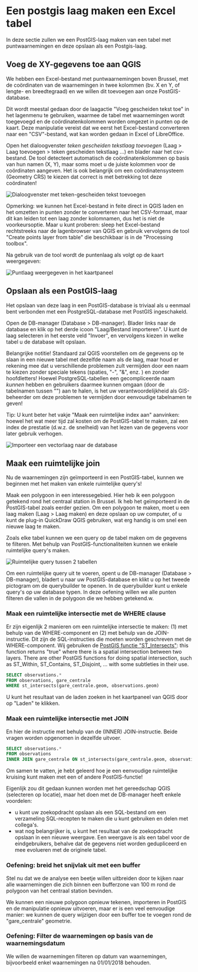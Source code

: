 Een postgis laag maken een Excel tabel
==========================================

In deze sectie zullen we een PostGIS-laag maken van een tabel met puntwaarnemingen en deze opslaan als een Postgis-laag.

## Voeg de XY-gegevens toe aan QGIS

We hebben een Excel-bestand met puntwaarnemingen boven Brussel, met de coördinaten van de waarnemingen in twee kolommen (bv. X en Y, of lengte- en breedtegraad) en we willen dit toevoegen aan onze PostGIS-database.

Dit wordt meestal gedaan door de laagactie "Voeg gescheiden tekst toe" in het lagenmenu te gebruiken, waarmee de tabel met waarnemingen wordt toegevoegd en de coördinatenkolommen worden omgezet in punten op de kaart. Deze manipulatie vereist dat we eerst het Excel-bestand converteren naar een "CSV"-bestand, wat kan worden gedaan in Excel of LibreOffice.

Open het dialoogvenster *teken gescheiden tekstlaag toevoegen* (Laag > Laag toevoegen > teken gescheiden tekstlaag ...) en blader naar het csv-bestand. De tool detecteert automatisch de coördinatenkolommen op basis van hun namen (X, Y), maar soms moet u de juiste kolommen voor de coördinaten aangeven. Het is ook belangrijk om een coördinatensysteem (Geometry CRS) te kiezen dat correct is met betrekking tot deze coördinaten!

![Dialoogvenster met teken-gescheiden tekst toevoegen](../img/image.png)

Opmerking: we kunnen het Excel-bestand in feite direct in QGIS laden en het omzetten in punten zonder te converteren naar het CSV-formaat, maar dit kan leiden tot een laag zonder kolomnamen, dus het is niet de voorkeursoptie. Maar u kunt proberen: sleep het Excel-bestand rechtstreeks naar de lagenbrowser van QGIS en gebruik vervolgens de tool "Create points layer from table" die beschikbaar is in de "Processing toolbox".

Na gebruik van de tool wordt de puntenlaag als volgt op de kaart weergegeven:

![Puntlaag weergegeven in het kaartpaneel](../img/image-1.png)

## Opslaan als een PostGIS-laag

Het opslaan van deze laag in een PostGIS-database is triviaal als u eenmaal bent verbonden met een PostgreSQL-database met PostGIS ingeschakeld.

Open de DB-manager (Database > DB-manager). Blader links naar de database en klik op het derde icoon "Laag/Bestand importeren". U kunt de laag selecteren in het eerste veld "Invoer", en vervolgens kiezen in welke tabel u de database wilt opslaan.

Belangrijke notitie! Standaard zal QGIS voorstellen om de gegevens op te slaan in een nieuwe tabel met dezelfde naam als de laag, maar houd er rekening mee dat u verschillende problemen zult vermijden door een naam te kiezen zonder speciale tekens (spaties, "-", "&", enz. ) en zonder hoofdletters! Hoewel PostgreSQL-tabellen een gecompliceerde naam *kunnen* hebben en gebruikers daarmee kunnen omgaan (door de tabelnamen tussen "") aan te halen, is het uw verantwoordelijkheid als GIS-beheerder om deze problemen te vermijden door eenvoudige tabelnamen te geven!

Tip: U kunt beter het vakje "Maak een ruimtelijke index aan" aanvinken: hoewel het wat meer tijd zal kosten om de PostGIS-tabel te maken, zal een index de prestatie (d.w.z. de snelheid) van het lezen van de gegevens voor later gebruik verhogen.

![Importeer een vectorlaag naar de database](../img/image-3.png)


## Maak een ruimtelijke join

Nu de waarnemingen zijn geïmporteerd in een PostGIS-tabel, kunnen we beginnen met het maken van enkele ruimtelijke query's!

Maak een polygoon in een interessegebied. Hier heb ik een polygoon getekend rond het centraal station in Brussel. Ik heb het geïmporteerd in de PostGIS-tabel zoals eerder gezien. Om een polygoon te maken, moet u een laag maken (Laag > Laag maken) en deze opslaan op uw computer, of u kunt de plug-in QuickDraw QGIS gebruiken, wat erg handig is om snel een nieuwe laag te maken.

Zoals elke tabel kunnen we een query op de tabel maken om de gegevens te filteren. Met behulp van PostGIS-functionaliteiten kunnen we enkele ruimtelijke query's maken.

![Ruimtelijke query tussen 2 tabellen](../img/image-4.png)

Om een ruimtelijke query uit te voeren, opent u de DB-manager (Database > DB-manager), bladert u naar uw PostGIS-database en klikt u op het tweede pictogram om de querybuilder te openen. In de querybuilder kunt u enkele query's op uw database typen. In deze oefening willen we alle punten filteren die vallen in de polygoon die we hebben getekend.w.

### Maak een ruimtelijke intersectie met de WHERE clause

Er zijn eigenlijk 2 manieren om een ruimtelijke intersectie te maken: (1) met behulp van de WHERE-component en (2) met behulp van de JOIN-instructie. Dit zijn de SQL-instructies die moeten worden geschreven met de WHERE-component. Wij gebruiken de [PostGIS functie "ST_Intersects"](https://postgis.net/docs/ST_Intersects.html):  this function returns "true" where there is a spatial intersection between two layers. There are other PostGIS functions for doing spatial intersection, such as ST_Within, ST_Contains, ST_Disjoint, ... with some subtleties in their use.

```sql
SELECT observations.*
FROM observations, gare_centrale
WHERE st_intersects(gare_centrale.geom, observations.geom)
```

U kunt het resultaat van de laden zoeken in het kaartpaneel van QGIS door op "Laden" te klikken.

### Maak een ruimtelijke intersectie met JOIN

En hier de instructie met behulp van de (INNER) JOIN-instructie. Beide vragen worden opgenomen in dezelfde uitvoer.

```sql
SELECT observations.*
FROM observations
INNER JOIN gare_centrale ON st_intersects(gare_centrale.geom, observations.geom);
```

Om samen te vatten, je hebt geleerd hoe je een eenvoudige ruimtelijke kruising kunt maken met een of andere PostGIS-functie!

Eigenlijk zou dit gedaan kunnen worden met het gereedschap QGIS (selecteren op locatie), maar het doen met de DB-manager heeft enkele voordelen:

- u kunt uw zoekopdracht opslaan als een SQL-bestand om een verzameling SQL-recepten te maken die u kunt gebruiken en delen met collega's.
- wat nog belangrijker is, u kunt het resultaat van de zoekopdracht opslaan in een nieuwe weergave. Een weergave is als een tabel voor de eindgebruikers, behalve dat de gegevens niet worden gedupliceerd en mee evolueren met de originele tabel.

### Oefening: breid het snijvlak uit met een buffer

Stel nu dat we de analyse een beetje willen uitbreiden door te kijken naar alle waarnemingen die zich binnen een bufferzone van 100 m rond de polygoon van het centraal station bevinden.

We kunnen een nieuwe polygoon opnieuw tekenen, importeren in PostGIS en de manipulatie opnieuw uitvoeren, maar er is een veel eenvoudige manier: we kunnen de query wijzigen door een buffer toe te voegen rond de "gare_centrale" geometrie.

<!-- SELECT observations.*
FROM observations, gare_centrale
WHERE st_intersects(ST_Buffer(gare_centrale.geom, 100), observations.geom) -->

### Oefening: Filter de waarnemingen op basis van de waarnemingsdatum

We willen de waarnemingen filteren op datum van waarnemingen, bijvoorbeeld enkel waarnemingen na 01/01/2018 behouden.

<!-- SELECT observations.*
FROM observations, gare_centrale
WHERE
  st_intersects(gare_centrale.geom, observations.geom)
  AND observations."creationDate" > '2018-01-01'; -->
